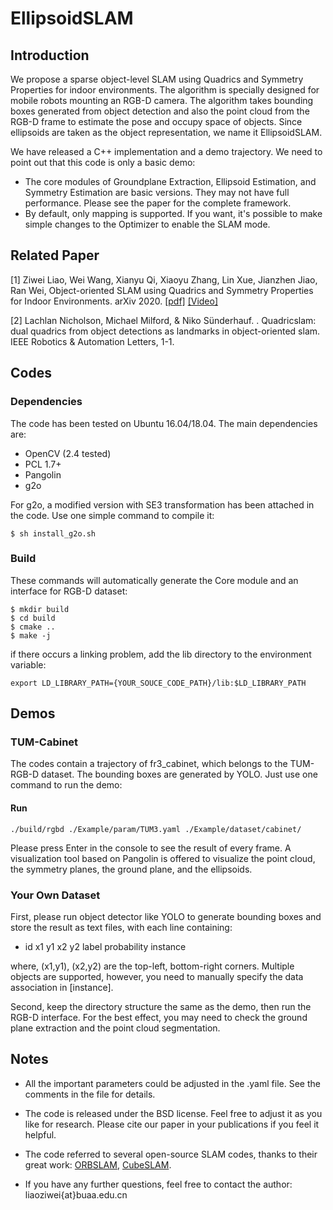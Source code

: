 # EllipsoidSLAM

## Introduction
We propose a sparse object-level SLAM using Quadrics and Symmetry Properties for indoor environments. The algorithm is specially designed for mobile robots mounting an RGB-D camera. The algorithm takes bounding boxes generated from object detection and also the point cloud from the RGB-D frame to estimate the pose and occupy space of objects. Since ellipsoids are taken as the object representation, we name it EllipsoidSLAM.

We have released a C++ implementation and a demo trajectory. We need to point out that this code is only a basic demo:
 * The core modules of Groundplane Extraction, Ellipsoid Estimation, and Symmetry Estimation are basic versions. They may not have full performance. Please see the paper for the complete framework. 
 * By default, only mapping is supported. If you want, it's possible to make simple changes to the Optimizer to enable the SLAM mode.

## Related Paper
[1] Ziwei Liao, Wei Wang, Xianyu Qi, Xiaoyu Zhang, Lin Xue, Jianzhen Jiao, Ran Wei, Object-oriented SLAM using Quadrics and Symmetry Properties for Indoor Environments. arXiv 2020. [[pdf]](https://arxiv.org/abs/2004.05303
) [[Video]](https://www.youtube.com/watch?v=u9zRBp4TPIs
) 

[2] Lachlan Nicholson, Michael Milford, & Niko Sünderhauf. . Quadricslam: dual quadrics from object detections as landmarks in object-oriented slam. IEEE Robotics & Automation Letters, 1-1.

## Codes
### Dependencies
The code has been tested on Ubuntu 16.04/18.04. The main dependencies are:

* OpenCV (2.4 tested)
* PCL 1.7+
* Pangolin
* g2o

For g2o, a modified version with SE3 transformation has been attached in the code. Use one simple command to compile it:
    
    $ sh install_g2o.sh

### Build
These commands will automatically generate the Core module and an interface for RGB-D dataset:

    $ mkdir build
    $ cd build
    $ cmake .. 
    $ make -j

if there occurs a linking problem, add the lib directory to the environment variable:

    export LD_LIBRARY_PATH={YOUR_SOUCE_CODE_PATH}/lib:$LD_LIBRARY_PATH

## Demos

### TUM-Cabinet
The codes contain a trajectory of fr3_cabinet, which belongs to the TUM-RGB-D dataset. The bounding boxes are generated by YOLO. Just use one command to run the demo:

#### Run
    ./build/rgbd ./Example/param/TUM3.yaml ./Example/dataset/cabinet/

Please press Enter in the console to see the result of every frame. A visualization tool based on Pangolin is offered to visualize the point cloud, the symmetry planes, the ground plane, and the ellipsoids.

### Your Own Dataset
First, please run object detector like YOLO to generate bounding boxes and store the result as text files, with each line containing:

* id x1 y1 x2 y2 label probability instance

where, (x1,y1), (x2,y2) are the top-left, bottom-right corners. Multiple objects are supported, however, you need to manually specify the data association in [instance]. 

Second, keep the directory structure the same as the demo, then run the RGB-D interface. For the best effect, you may need to check the ground plane extraction and the point cloud segmentation.

## Notes
* All the important parameters could be adjusted in the .yaml file. See the comments in the file for details.

* The code is released under the BSD license. Feel free to adjust it as you like for research. Please cite our paper in your publications if you feel it helpful. 

* The code referred to several open-source SLAM codes, thanks to their great work: [ORBSLAM](https://github.com/raulmur/ORB_SLAM2), [CubeSLAM](https://github.com/shichaoy/cube_slam). 

* If you have any further questions, feel free to contact the author: liaoziwei{at}buaa.edu.cn
